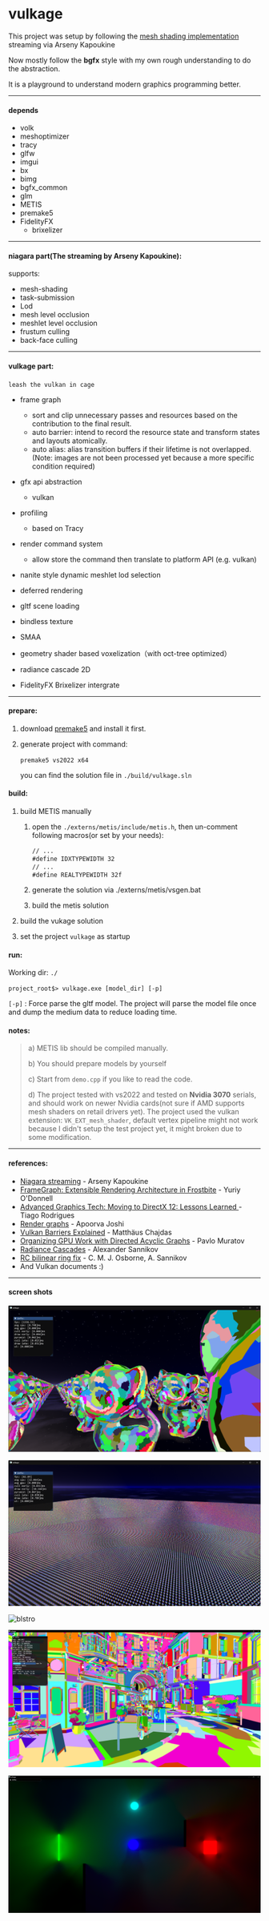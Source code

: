 # vulkage

This project was setup by following the [mesh shading implementation](https://www.youtube.com/playlist?list=PL0JVLUVCkk-l7CWCn3-cdftR0oajugYvd) streaming via Arseny Kapoukine

Now mostly follow the **bgfx** style with my own rough understanding to do the abstraction.

It is a playground to understand modern graphics programming better.

----------

#### depends

- volk
- meshoptimizer
- tracy
- glfw
- imgui
- bx
- bimg
- bgfx_common
- glm
- METIS
- premake5
- FidelityFX
  - brixelizer


----------

#### niagara part(The streaming by Arseny Kapoukine):

supports:

- mesh-shading
- task-submission
- Lod
- mesh level occlusion
- meshlet level occlusion
- frustum culling
- back-face culling

-----------

#### vulkage part:

`` leash the vulkan in cage ``

- frame graph
  - sort and clip unnecessary passes and resources based on the contribution to the final result.
  - auto barrier: intend to record the resource state and transform states and layouts atomically.
  - auto alias: alias transition buffers if their lifetime is not overlapped. (Note: images are not been processed yet because a more specific condition required)

- gfx api abstraction
  - vulkan
- profiling
  - based on Tracy
- render command system
  - allow store the command then translate to platform API (e.g. vulkan)

- nanite style dynamic meshlet lod selection
- deferred rendering
- gltf scene loading
- bindless texture
- SMAA
- geometry shader based voxelization（with oct-tree optimized）
- radiance cascade 2D
- FidelityFX Brixelizer intergrate

------------

#### prepare:

1. download [premake5](https://premake.github.io/download/) and install it first.

5. generate project with command: 

   `premake5 vs2022 x64`

   you can find the solution file in `./build/vulkage.sln`

#### build:

1. build METIS manually

   1. open the `./externs/metis/include/metis.h`, then un-comment following macros(or set by your needs):

      ```
      // ...
      #define IDXTYPEWIDTH 32
      // ...
      #define REALTYPEWIDTH 32f
      ```

   2. generate the solution via ./externs/metis/vsgen.bat

   3. build the metis solution

2. build the vukage solution

3. set the project `vulkage` as startup

#### run: 

Working dir: `./`

`project_root$> vulkage.exe [model_dir] [-p]`

`[-p]` : Force parse the gltf model. The project will parse the model file once and dump the medium data to reduce loading time. 

#### notes: 

> a) METIS lib should be compiled manually.
>
> b) You should prepare models by yourself
>
> c) Start from `demo.cpp` if you like to read the code.
>
> d) The project tested with vs2022 and tested on **Nvidia 3070** serials, and should work on newer Nvidia cards(not sure if AMD supports mesh shaders on retail drivers yet). The project used the vulkan extension: `VK_EXT_mesh_shader`, default vertex pipeline might not work because I didn't setup the test project yet, it might broken due to some modification.

----------

#### references:

- [Niagara streaming](https://www.youtube.com/playlist?list=PL0JVLUVCkk-l7CWCn3-cdftR0oajugYvd)  - Arseny Kapoukine
- [FrameGraph: Extensible Rendering Architecture in Frostbite](https://www.gdcvault.com/play/1024612/FrameGraph-Extensible-Rendering-Architecture-in)  - Yuriy O'Donnell
- [Advanced Graphics Tech: Moving to DirectX 12: Lessons Learned ](https://www.gdcvault.com/play/1024656/Advanced-Graphics-Tech-Moving-to) - Tiago Rodrigues
- [Render graphs](https://apoorvaj.io/render-graphs-1/) - Apoorva Joshi 
- [Vulkan Barriers Explained](https://gpuopen.com/learn/vulkan-barriers-explained/) - Matthäus Chajdas
- [Organizing GPU Work with Directed Acyclic Graphs](https://levelup.gitconnected.com/organizing-gpu-work-with-directed-acyclic-graphs-f3fd5f2c2af3) - Pavlo Muratov
- [Radiance Cascades](https://drive.google.com/file/d/1L6v1_7HY2X-LV3Ofb6oyTIxgEaP4LOI6/view) - Alexander Sannikov
- [RC bilinear ring fix](https://arxiv.org/pdf/2408.14425) - C. M. J. Osborne, A. Sannikov
- And Vulkan documents :)

---------

#### screen shots

![near](./screenshot/near.png)

![far](./screenshot/far.png)

![blstro](./screenshot/pbr_no_gi.png)

![ml_bistro](./screenshot/ml_bistro.png)

![rc2d](./screenshot/rc2d.png)







